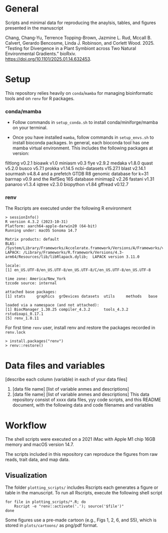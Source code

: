 # General

Scripts and minimal data for reproducing the anaylsis, tables, and figures presented in the manuscript

Chang, Chang-Yu, Terrence Topping-Brown, Jazmine L. Rud, Mccall B. Calvert, Gerardo Bencosme, Linda J. Robinson, and Corlett Wood. 2025. “Testing for Divergence in a Plant Symbiont across Two Natural Environmental Gradients.” bioRxiv. https://doi.org/10.1101/2025.01.14.632453.

# Setup

This repository relies heavily on `conda`/`mamba` for managing bioinformatic tools and on `renv` for R packages.

### conda/mamba

- Follow commands in `setup_conda.sh` to install conda/miniforge/mamba on your terminal.

- Once you have installed `mamba`, follow commands in `setup_envs.sh` to install bioconda packages. In general, each bioconda tool has one mamba virtual environment. This includes the following packages at version:

filtlong v0.2.1
bioawk v1.0
miniasm v0.3
flye v2.9.2
medaka v1.8.0
quast v5.2.0
busco v5.7.1
prokka v1.14.5
ncbi-datasets v15.27.1
blast v2.14.1
sourmash v4.8.4 and a prefetch GTDB R8 genomic database for k=31
barrnap v0.9 and the RefSeq 16S database
minimap2 v2.26
fastani v1.31
panaroo v1.3.4
iqtree v2.3.0
biopython v1.84
gffread v0.12.7

### renv

The Rscripts are executed under the following R environment

```
> sessionInfo()
R version 4.3.2 (2023-10-31)
Platform: aarch64-apple-darwin20 (64-bit)
Running under: macOS Sonoma 14.7

Matrix products: default
BLAS:   /System/Library/Frameworks/Accelerate.framework/Versions/A/Frameworks/vecLib.framework/Versions/A/libBLAS.dylib 
LAPACK: /Library/Frameworks/R.framework/Versions/4.3-arm64/Resources/lib/libRlapack.dylib;  LAPACK version 3.11.0

locale:
[1] en_US.UTF-8/en_US.UTF-8/en_US.UTF-8/C/en_US.UTF-8/en_US.UTF-8

time zone: America/New_York
tzcode source: internal

attached base packages:
[1] stats     graphics  grDevices datasets  utils     methods   base     

loaded via a namespace (and not attached):
[1] BiocManager_1.30.25 compiler_4.3.2      tools_4.3.2         rstudioapi_0.17.1  
[5] renv_1.0.11       
```

For first time `renv` user, install renv and restore the packages recorded in `renv.lock`

```
> install.packages("renv")
> renv::restore()
```

# Data files and variables

[describe each column (variable) in each of your data files]

1. [data file name]
[list of variable anmes and descriptions]
2. [data file name]
[list of variable anmes and descriptions]
This data repository consist of xxxx data files, yyy code scripts, and this README document, with the following data and code filenames and variables


# Workflow

The shell scripts were executed on a 2021 iMac with Apple M1 chip 16GB memory and macOS version 14.7. 

The scripts included in this repository can reproduce the figures from raw reads, trait data, and map data.


## Visualization

The folder `plotting_scripts/` includes Rscripts each generates a figure or table in the manuscript.
To run all Rscripts, execute the following shell script

```
for file in plotting_scripts/*.R; do
    Rscript -e "renv::activate('.'); source('$file')"
done
```

Some figures use a pre-made cartoon (e.g., Figs 1, 2, 6, and S5), which is stored in `plots/cartoons/` as png/pdf format.


